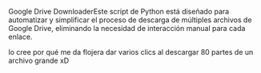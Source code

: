 Google Drive DownloaderEste script de Python está diseñado para automatizar y simplificar el proceso de descarga de múltiples archivos de Google Drive, eliminando la necesidad de interacción manual para cada enlace.

lo cree por qué me da flojera dar varios clics al descargar 80 partes de un archivo grande xD